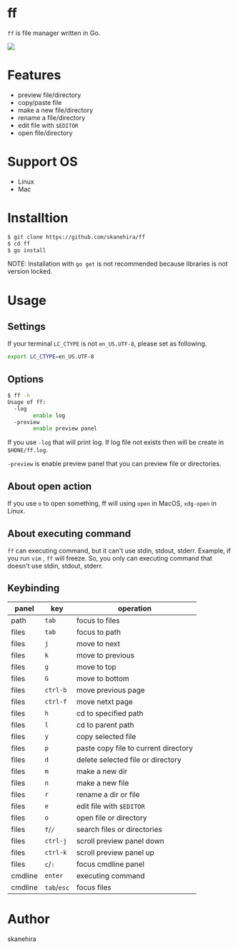 # ff
`ff` is file manager written in Go.

![](https://i.imgur.com/ZAKJfdC.gif)

# Features
- preview file/directory
- copy/paste file
- make a new file/directory
- rename a file/directory
- edit file with `$EDITOR`
- open file/directory

# Support OS
- Linux
- Mac

# Installtion
```sh
$ git clone https://github.com/skanehira/ff
$ cd ff
$ go install
```

NOTE: Installation with `go get` is not recommended because libraries is not version locked.

# Usage
## Settings
If your terminal `LC_CTYPE` is not `en_US.UTF-8`, please set as following.

```sh
export LC_CTYPE=en_US.UTF-8
```

## Options
```sh
$ ff -h
Usage of ff:
  -log
        enable log
  -preview
        enable preview panel
```

If you use `-log` that will print log. If log file not exists then will be create in `$HONE/ff.log`.

`-preview` is enable preview panel that you can preview file or directories.

## About open action
If you use `o` to open something, ff will using `open` in MacOS, `xdg-open` in Linux.

## About executing command
`ff` can executing command, but it can't use stdin, stdout, stderr.
Example, if you run `vim` , `ff` will freeze.
So, you only can executing command that doesn't use stdin, stdout, stderr.

## Keybinding
| panel   | key         | operation                            |
|---------|-------------|--------------------------------------|
| path    | `tab`       | focus to files                       |
| files   | `tab`       | focus to path                        |
| files   | `j`         | move to next                         |
| files   | `k`         | move to previous                     |
| files   | `g`         | move to top                          |
| files   | `G`         | move to bottom                       |
| files   | `ctrl-b`    | move previous page                   |
| files   | `ctrl-f`    | move netxt page                      |
| files   | `h`         | cd to specified path                 |
| files   | `l`         | cd to parent path                    |
| files   | `y`         | copy selected file                   |
| files   | `p`         | paste copy file to current directory |
| files   | `d`         | delete selected file or directory    |
| files   | `m`         | make a new dir                       |
| files   | `n`         | make a new file                      |
| files   | `r`         | rename a dir or file                 |
| files   | `e`         | edit file with `$EDITOR`             |
| files   | `o`         | open file or directory               |
| files   | `f`/`/`     | search files or directories          |
| files   | `ctrl-j`    | scroll preview panel down            |
| files   | `ctrl-k`    | scroll preview panel up              |
| files   | `c`/`:`     | focus cmdline panel                  |
| cmdline | `enter`     | executing command                    |
| cmdline | `tab`/`esc` | focus files                          |

# Author
skanehira
